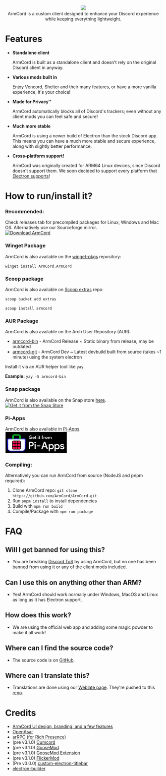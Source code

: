 
<div align="center">
<img src="https://armcord.xyz/logo.png" width="520">
 <br>ArmCord is a custom client designed to enhance your Discord experience while keeping everything lightweight. 
</div>

# Features

- **Standalone client** 

   ArmCord is built as a standalone client and doesn't rely on the original Discord client in anyway.


- **Various mods built in**
 
   Enjoy Vencord, Shelter and their many features, or have a more vanilla experience, it's your choice!


- **Made for Privacy™**

   ArmCord automatically blocks all of Discord's trackers; even without any client mods you can feel safe and secure!


- **Much more stable**

   ArmCord is using a newer build of Electron than the stock Discord app. This means you can have a much more stable and secure experience, along with slightly better performance.


- **Cross-platform support!**

   ArmCord was originally created for ARM64 Linux devices, since Discord doesn't support them. We soon decided to support every platform that [Electron supports](https://github.com/electron/electron#platform-support)!
  
# How to run/install it?
### Recommended:
 Check releases tab for precompiled packages for Linux, Windows and Mac OS. Alternatively use our Sourceforge mirror.  
 <a href="https://sourceforge.net/projects/armcord/files/latest/download"><img alt="Download ArmCord" src="https://a.fsdn.com/con/app/sf-download-button" width=276 height=48 srcset="https://a.fsdn.com/con/app/sf-download-button?button_size=2x 2x"></a>
### Winget Package
ArmCord is also available on the [winget-pkgs](https://github.com/microsoft/winget-pkgs) repository:
```
winget install ArmCord.ArmCord
```
### Scoop package
ArmCord is also available on [Scoop extras](https://github.com/ScoopInstaller/Extras) repo:
```
scoop bucket add extras
```
```
scoop install armcord
```
### AUR Package
ArmCord is also available on the Arch User Repository (AUR):
- [armcord-bin](https://aur.archlinux.org/packages/armcord-bin) - ArmCord Release ~ Static binary from release, may be outdated
- [armcord-git](https://aur.archlinux.org/packages/armcord-git) - ArmCord Dev ~ Latest devbuild built from source (takes ~1 minute) using the system electron

Install it via an AUR helper tool like `yay`.

**Example:** `yay -S armcord-bin`
### Snap package
ArmCord is also available on the Snap store [here](https://snapcraft.io/armcord).   
<a href="https://snapcraft.io/armcord">
  <img alt="Get it from the Snap Store" src="https://snapcraft.io/static/images/badges/en/snap-store-black.svg" />
</a>
### Pi-Apps
ArmCord is also available in [Pi-Apps](https://github.com/Botspot/pi-apps).  
[![badge](https://github.com/Botspot/pi-apps/blob/master/icons/badge.png?raw=true)](https://github.com/Botspot/pi-apps)


### Compiling:
 Alternatively you can run ArmCord from source (NodeJS and pnpm required):    
 1. Clone ArmCord repo: `git clone https://github.com/ArmCord/ArmCord.git`    
 2. Run `pnpm install` to install dependencies   
 3. Build with `npm run build`   
 4. Compile/Package with `npm run package`    


# FAQ
## Will I get banned for using this?   
- You are breaking [Discord ToS](https://discord.com/terms#software-in-discord%E2%80%99s-services) by using ArmCord, but no one has been banned from using it or any of the client mods included.

## Can I use this on anything other than ARM?
- Yes! ArmCord should work normally under Windows, MacOS and Linux as long as it has Electron support.  

## How does this work?   
- We are using the official web app and adding some magic powder to make it all work!

## Where can I find the source code?
- The source code is on [GitHub](https://github.com/ArmCord/ArmCord/).

## Where can I translate this?
- Translations are done using our [Weblate page](https://hosted.weblate.org/projects/armcord/armcord/). They're pushed to this [repo](https://github.com/ArmCord/i18n).

# Credits
- [ArmCord UI design, branding, and a few features](https://github.com/kckarnige)
- [OpenAsar](https://github.com/GooseMod/OpenAsar)
- [arRPC (for Rich Presence)](https://github.com/OpenAsar/arrpc)
- (pre v3.1.0) [Cumcord](https://github.com/Cumcord/Cumcord)
- (pre v3.1.0) [GooseMod](https://github.com/GooseMod/GooseMod)
- (pre v3.1.0) [GooseMod Extension](https://github.com/GooseMod/extension)
- (pre v3.1.0) [FlickerMod](https://github.com/FlickerMod)
- (Pre v3.0.0) [custom-electron-titlebar](https://github.com/AlexTorresSk/custom-electron-titlebar)
- [electron-builder](https://electron.build)

